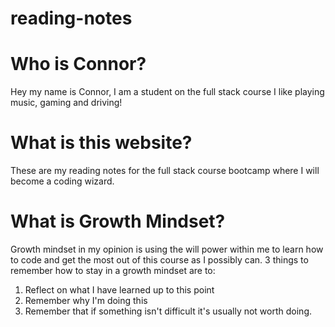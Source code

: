 # reading-notes

# Who is Connor?
Hey my name is Connor, I am a student on the full stack course
I like playing music, gaming and driving!

# What is this website?
These are my reading notes for the full stack course bootcamp where I will become a coding wizard.

# What is Growth Mindset?
Growth mindset in my opinion is using the will power within me to learn how to code and get the most out of this course as I possibly can.
3 things to remember how to stay in a growth mindset are to:
1. Reflect on what I have learned up to this point
2. Remember why I'm doing this
3. Remember that if something isn't difficult it's usually not worth doing.
